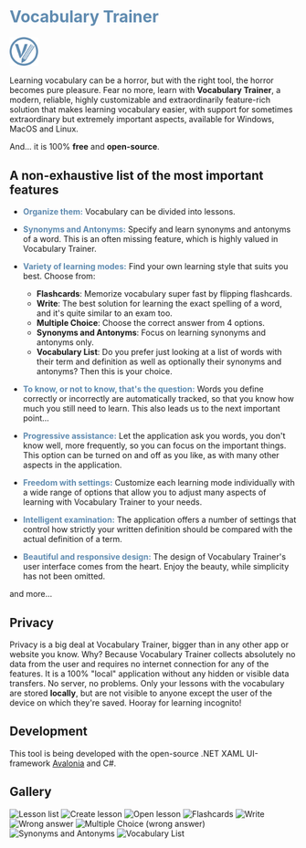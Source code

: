 # <span style="color:#5F8BB0">Vocabulary Trainer</span>
<img src="Assets/App-Icon.png" width="10%"></img>

Learning vocabulary can be a horror, but with the right tool, the horror becomes pure pleasure. 
Fear no more, learn with **Vocabulary Trainer**, a modern, reliable, highly customizable and extraordinarily feature-rich solution 
that makes learning vocabulary easier, with support for sometimes extraordinary but extremely important aspects, available for Windows, MacOS and Linux. 

And... it is 100% **free** and **open-source**.

## A non-exhaustive list of the most important features
- <span style="color:#5F8BB0">**Organize them:**</span> Vocabulary can be divided into lessons.
- <span style="color:#5F8BB0">**Synonyms and Antonyms:**</span> Specify and learn synonyms and antonyms of a word. 
This is an often missing feature, which is highly valued in Vocabulary Trainer.
- <span style="color:#5F8BB0">**Variety of learning modes:**</span> Find your own learning style that suits you best. Choose from:
  - **Flashcards**: Memorize vocabulary super fast by flipping flashcards.
  - **Write**: The best solution for learning the exact spelling of a word, and it's quite similar to an exam too.
  - **Multiple Choice**: Choose the correct answer from 4 options.
  - **Synonyms and Antonyms**: Focus on learning synonyms and antonyms only.
  - **Vocabulary List**: Do you prefer just looking at a list of words with their term and definition 
  as well as optionally their synonyms and antonyms? Then this is your choice.
- <span style="color:#5F8BB0">**To know, or not to know, that's the question:**</span> 
Words you define correctly or incorrectly are automatically tracked, so that you know how much you still need to learn. 
This also leads us to the next important point...
- <span style="color:#5F8BB0">**Progressive assistance:**</span> Let the application ask you words, you don't know well, more frequently, 
so you can focus on the important things. This option can be turned on and off as you like, as with many other aspects in the application.
- <span style="color:#5F8BB0">**Freedom with settings:**</span> Customize each learning mode individually 
with a wide range of options that allow you to adjust many aspects of learning with Vocabulary Trainer to your needs.
- <span style="color:#5F8BB0">**Intelligent examination:**</span> The application offers a number of settings that control 
how strictly your written definition should be compared with the actual definition of a term.


- <span style="color:#5F8BB0">**Beautiful and responsive design:**</span> 
The design of Vocabulary Trainer's user interface comes from the heart. Enjoy the beauty, while simplicity has not been omitted.

and more...

## Privacy
Privacy is a big deal at Vocabulary Trainer, bigger than in any other app or website you know. Why?
Because Vocabulary Trainer collects absolutely no data from the user and requires no internet connection for any of the features.
It is a 100% "local" application without any hidden or visible data transfers. No server, no problems.
Only your lessons with the vocabulary are stored **locally**, but are not visible to anyone except the user of the device on which they're saved.
Hooray for learning incognito!

## Development
This tool is being developed with the open-source .NET XAML UI-framework [Avalonia](https://avaloniaui.net/) and C#.

## Gallery
<img src="https://user-images.githubusercontent.com/61479436/188884313-fa8858be-a326-4e2a-a037-e1d139835089.png" width="30%" alt="Lesson list" style="align-items: center; justify-content: center;"></img> 
<img src="https://user-images.githubusercontent.com/61479436/188884302-6633e12b-3b03-4926-83c0-c76e345efb5f.png" width="30%" alt="Create lesson" style="align-items: center; justify-content: center;"></img> 
<img src="https://user-images.githubusercontent.com/61479436/188884324-4eba9435-ed45-40fa-8eb4-30d65ce5140a.png" width="30%" alt="Open lesson" style="align-items: center; justify-content: center;"></img> 
<img src="https://user-images.githubusercontent.com/61479436/188884310-7c1e9573-e0a1-4dbe-b958-c0f2bf42e41a.png" width="30%" alt="Flashcards" style="align-items: center; justify-content: center;"></img> 
<img src="https://user-images.githubusercontent.com/61479436/188884335-d4c59366-43e2-41a0-842c-525a346b2037.png" width="30%" alt="Write" style="align-items: center; justify-content: center;"></img>
<img src="https://user-images.githubusercontent.com/61479436/188285810-253dd234-677e-48f9-b647-bade13c2a60f.png" width="30%" alt="Wrong answer" style="align-items: center; justify-content: center;"></img>
<img src="https://user-images.githubusercontent.com/61479436/188884320-08dc11d2-23b7-44db-8850-f4aa50921a40.png" width="30%" alt="Multiple Choice (wrong answer)" style="align-items: center; justify-content: center;"></img> 
<img src="https://user-images.githubusercontent.com/61479436/188884330-5dc95ddb-78d4-4ec4-9225-864833cea6b2.png" width="30%" alt="Synonyms and Antonyms" style="align-items: center; justify-content: center;"></img> 
<img src="https://user-images.githubusercontent.com/61479436/188884332-a6804914-ffc6-4c45-a995-ae044bf86371.png" width="30%" alt="Vocabulary List" style="align-items: center; justify-content: center;"></img> 